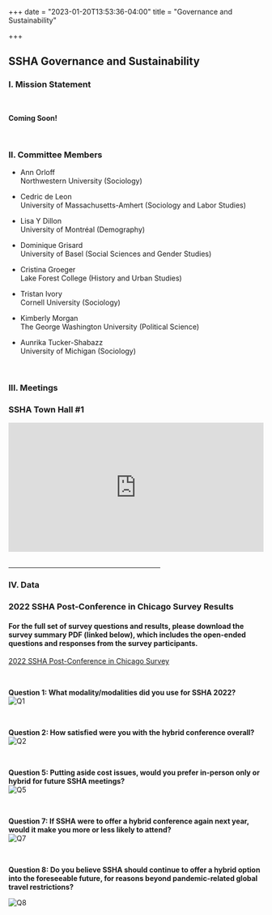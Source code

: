 +++
date = "2023-01-20T13:53:36-04:00"
title = "Governance and Sustainability"

+++

## **SSHA Governance and Sustainability**

### I. Mission Statement  
<br />

<b>Coming Soon!</b>

<br />  

### II. Committee Members  

- Ann Orloff  
Northwestern University (Sociology)   

- Cedric de Leon  
University of Massachusetts-Amhert (Sociology and Labor Studies)  

- Lisa Y Dillon  
University of Montréal (Demography)  

- Dominique Grisard  
University of Basel (Social Sciences and Gender Studies)

- Cristina Groeger  
Lake Forest College (History and Urban Studies)

- Tristan Ivory  
Cornell University (Sociology)

- Kimberly Morgan  
The George Washington University (Political Science)  

- Aunrika Tucker-Shabazz  
University of Michigan (Sociology)  

<br />  

### III. Meetings  
  
<h3>SSHA Town Hall #1</h3>  

<div style="padding:50.63% 0 0 0;position:relative;"><iframe src="https://player.vimeo.com/video/791032292?h=68438bd073&amp;badge=0&amp;autopause=0&amp;player_id=0&amp;app_id=58479" frameborder="0" allow="autoplay; fullscreen; picture-in-picture" allowfullscreen style="position:absolute;top:0;left:0;width:100%;height:100%;" title="SSHA Virtual Town Hall Jan. 18th, 2023"></iframe></div><script src="https://player.vimeo.com/api/player.js"></script>

<br />  
<hr width=300; align=left>  

### IV. Data  

<h3>2022 SSHA Post-Conference in Chicago Survey Results</h3>  

#### For the full set of survey questions and results, please download the survey summary PDF (linked below), which includes the open-ended questions and responses from the survey participants.  

[2022 SSHA Post-Conference in Chicago Survey](https://ssha.org/files/2022_Post-Conference_Survey.pdf)  

<br />

**Question 1: What modality/modalities did you use for SSHA 2022?**  
![Q1](/images/Fig1a.png)  

<br />

**Question 2: How satisfied were you with the hybrid conference overall?**  
![Q2](/images/Fig2.png)  

<br />

**Question 5: Putting aside cost issues, would you prefer in-person only or hybrid for future SSHA meetings?**  
![Q5](/images/Fig3.png)  

<br />

**Question 7: If SSHA were to offer a hybrid conference again next year, would it make you more or less likely to attend?**  
![Q7](/images/Fig4.png)  

<br />

**Question 8: Do you believe SSHA should continue to offer a hybrid option into the foreseeable future, for reasons beyond pandemic-related global travel restrictions?**  

![Q8](/images/Fig5.png)  
